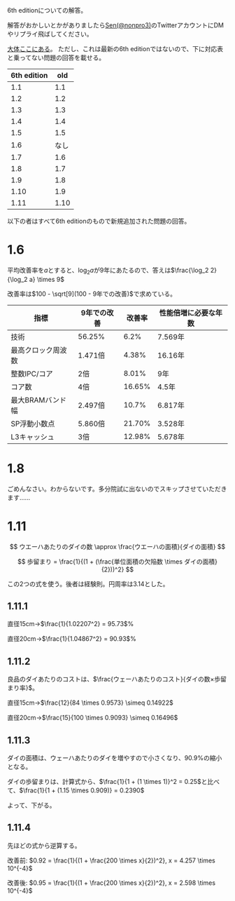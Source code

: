 6th editionについての解答。

解答がおかしいとかがありましたら[Sen(@nonpro3)](https://twitter.com/nonpro3)のTwitterアカウントにDMやリプライ飛ばしてください。

[大体ここにある](https://takyshu98.hatenadiary.jp/entry/2016/07/03/000053)。
ただし、これは最新の6th editionではないので、下に対応表と乗ってない問題の回答を載せる。

| 6th edition | old  |
| ----------- | ---- |
| 1.1         | 1.1  |
| 1.2         | 1.2  |
| 1.3         | 1.3  |
| 1.4         | 1.4  |
| 1.5         | 1.5  |
| 1.6         | なし |
| 1.7         | 1.6  |
| 1.8         | 1.7  |
| 1.9         | 1.8  |
| 1.10        | 1.9  |
| 1.11        | 1.10 |

以下の者はすべて6th editionのもので新規追加された問題の回答。

# 1.6

平均改善率を$a$とすると、$\log_2 a$が9年にあたるので、答えは$\frac{\log_2 2}{\log_2 a} \times 9$

改善率は$100 - \sqrt[9](100 - 9年での改善)$で求めている。

| 指標               | 9年での改善 | 改善率 | 性能倍増に必要な年数 |
| ------------------ | ----------- | ------ | -------------------- |
| 技術               | 56.25%      | 6.2%   | 7.569年              |
| 最高クロック周波数 | 1.471倍     | 4.38%  | 16.16年              |
| 整数IPC/コア       | 2倍         | 8.01%  | 9年                  |
| コア数             | 4倍         | 16.65% | 4.5年                |
| 最大BRAMバンド幅   | 2.497倍     | 10.7%  | 6.817年              |
| SP浮動小数点       | 5.860倍     | 21.70% | 3.528年              |
| L3キャッシュ       | 3倍         | 12.98% | 5.678年              |

# 1.8

ごめんなさい。わからないです。多分院試に出ないのでスキップさせていただきます……

# 1.11

$$
ウエーハあたりのダイの数 \approx \frac{ウエーハの面積}{ダイの面積}
$$

$$
歩留まり = \frac{1}{(1 + (\frac{単位面積の欠陥数 \times ダイの面積}{2}))^2}
$$

この2つの式を使う。後者は経験則。円周率は3.14とした。

## 1.11.1

直径15cm->$\frac{1}{1.02207^2} = 95.73$%

直径20cm->$\frac{1}{1.04867^2} = 90.93$%

## 1.11.2

良品のダイあたりのコストは、$\frac{ウェーハあたりのコスト}{ダイの数×歩留まり率}$。

直径15cm->$\frac{12}{84 \times 0.9573} \simeq 0.14922$

直径20cm->$\frac{15}{100 \times 0.9093} \simeq 0.16496$

## 1.11.3

ダイの面積は、ウェーハあたりのダイを増やすので小さくなり、90.9%の縮小となる。

ダイの歩留まりは、計算式から、$\frac{1}{1 + (1 \times 1)}^2 = 0.25$と比べて、$\frac{1}{1 + (1.15 \times 0.909)} = 0.2390$

よって、下がる。

## 1.11.4

先ほどの式から逆算する。

改善前: $0.92 = \frac{1}{(1 + \frac{200 \times x}{2})^2}, x = 4.257 \times 10^{-4}$

改善後: $0.95 = \frac{1}{(1 + \frac{200 \times x}{2})^2}, x = 2.598 \times 10^{-4}$

